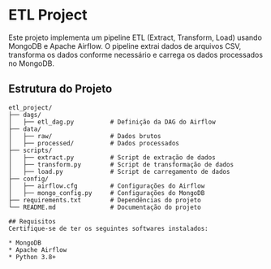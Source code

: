 # ETL Project

Este projeto implementa um pipeline ETL (Extract, Transform, Load) usando MongoDB e Apache Airflow. O pipeline extrai dados de arquivos CSV, transforma os dados conforme necessário e carrega os dados processados no MongoDB.

## Estrutura do Projeto

```plaintext
etl_project/
├── dags/
│   ├── etl_dag.py          # Definição da DAG do Airflow
├── data/
│   ├── raw/                # Dados brutos
│   ├── processed/          # Dados processados
├── scripts/
│   ├── extract.py          # Script de extração de dados
│   ├── transform.py        # Script de transformação de dados
│   ├── load.py             # Script de carregamento de dados
├── config/
│   ├── airflow.cfg         # Configurações do Airflow
│   ├── mongo_config.py     # Configurações do MongoDB
├── requirements.txt        # Dependências do projeto
└── README.md               # Documentação do projeto

## Requisitos
Certifique-se de ter os seguintes softwares instalados:

* MongoDB
* Apache Airflow
* Python 3.8+